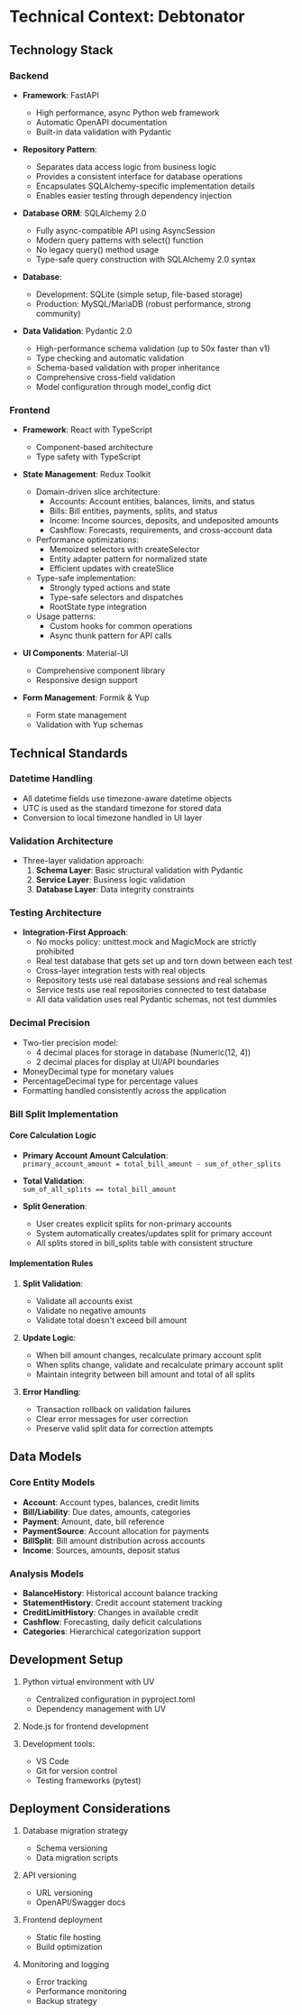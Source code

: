# Technical Context: Debtonator

## Technology Stack

### Backend

- **Framework**: FastAPI
  - High performance, async Python web framework
  - Automatic OpenAPI documentation
  - Built-in data validation with Pydantic

- **Repository Pattern**:
  - Separates data access logic from business logic
  - Provides a consistent interface for database operations
  - Encapsulates SQLAlchemy-specific implementation details
  - Enables easier testing through dependency injection

- **Database ORM**: SQLAlchemy 2.0
  - Fully async-compatible API using AsyncSession
  - Modern query patterns with select() function
  - No legacy query() method usage
  - Type-safe query construction with SQLAlchemy 2.0 syntax

- **Database**:
  - Development: SQLite (simple setup, file-based storage)
  - Production: MySQL/MariaDB (robust performance, strong community)

- **Data Validation**: Pydantic 2.0
  - High-performance schema validation (up to 50x faster than v1)
  - Type checking and automatic validation
  - Schema-based validation with proper inheritance
  - Comprehensive cross-field validation
  - Model configuration through model_config dict

### Frontend

- **Framework**: React with TypeScript
  - Component-based architecture
  - Type safety with TypeScript

- **State Management**: Redux Toolkit
  - Domain-driven slice architecture:
    - Accounts: Account entities, balances, limits, and status
    - Bills: Bill entities, payments, splits, and status
    - Income: Income sources, deposits, and undeposited amounts
    - Cashflow: Forecasts, requirements, and cross-account data
  - Performance optimizations:
    - Memoized selectors with createSelector
    - Entity adapter pattern for normalized state
    - Efficient updates with createSlice
  - Type-safe implementation:
    - Strongly typed actions and state
    - Type-safe selectors and dispatches
    - RootState type integration
  - Usage patterns:
    - Custom hooks for common operations
    - Async thunk pattern for API calls

- **UI Components**: Material-UI
  - Comprehensive component library
  - Responsive design support

- **Form Management**: Formik & Yup
  - Form state management
  - Validation with Yup schemas

## Technical Standards

### Datetime Handling

- All datetime fields use timezone-aware datetime objects
- UTC is used as the standard timezone for stored data
- Conversion to local timezone handled in UI layer

### Validation Architecture

- Three-layer validation approach:
  1. **Schema Layer**: Basic structural validation with Pydantic
  2. **Service Layer**: Business logic validation
  3. **Database Layer**: Data integrity constraints

### Testing Architecture

- **Integration-First Approach**:
  - No mocks policy: unittest.mock and MagicMock are strictly prohibited
  - Real test database that gets set up and torn down between each test
  - Cross-layer integration tests with real objects
  - Repository tests use real database sessions and real schemas
  - Service tests use real repositories connected to test database
  - All data validation uses real Pydantic schemas, not test dummies

### Decimal Precision

- Two-tier precision model:
  - 4 decimal places for storage in database (Numeric(12, 4))
  - 2 decimal places for display at UI/API boundaries
- MoneyDecimal type for monetary values
- PercentageDecimal type for percentage values
- Formatting handled consistently across the application

### Bill Split Implementation

#### Core Calculation Logic

- **Primary Account Amount Calculation**:  
  `primary_account_amount = total_bill_amount - sum_of_other_splits`

- **Total Validation**:  
  `sum_of_all_splits == total_bill_amount`

- **Split Generation**:
  - User creates explicit splits for non-primary accounts
  - System automatically creates/updates split for primary account
  - All splits stored in bill_splits table with consistent structure

#### Implementation Rules

1. **Split Validation**:
   - Validate all accounts exist
   - Validate no negative amounts
   - Validate total doesn't exceed bill amount

2. **Update Logic**:
   - When bill amount changes, recalculate primary account split
   - When splits change, validate and recalculate primary account split
   - Maintain integrity between bill amount and total of all splits

3. **Error Handling**:
   - Transaction rollback on validation failures
   - Clear error messages for user correction
   - Preserve valid split data for correction attempts

## Data Models

### Core Entity Models

- **Account**: Account types, balances, credit limits
- **Bill/Liability**: Due dates, amounts, categories
- **Payment**: Amount, date, bill reference
- **PaymentSource**: Account allocation for payments
- **BillSplit**: Bill amount distribution across accounts
- **Income**: Sources, amounts, deposit status

### Analysis Models

- **BalanceHistory**: Historical account balance tracking
- **StatementHistory**: Credit account statement tracking
- **CreditLimitHistory**: Changes in available credit
- **Cashflow**: Forecasting, daily deficit calculations
- **Categories**: Hierarchical categorization support

## Development Setup

1. Python virtual environment with UV
   - Centralized configuration in pyproject.toml
   - Dependency management with UV

2. Node.js for frontend development

3. Development tools:
   - VS Code
   - Git for version control
   - Testing frameworks (pytest)

## Deployment Considerations

1. Database migration strategy
   - Schema versioning
   - Data migration scripts

2. API versioning
   - URL versioning
   - OpenAPI/Swagger docs

3. Frontend deployment
   - Static file hosting
   - Build optimization

4. Monitoring and logging
   - Error tracking
   - Performance monitoring
   - Backup strategy

